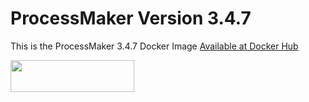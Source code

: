 # ProcessMaker Version 3.4.7
This is the ProcessMaker 3.4.7 Docker Image [Available at Docker Hub](https://hub.docker.com/r/processmaker/processmaker/)

<img src="https://www.processmaker.com/assets/PartnerArea/new_logos/1431x348nb.png" height="51" width="198"/>
